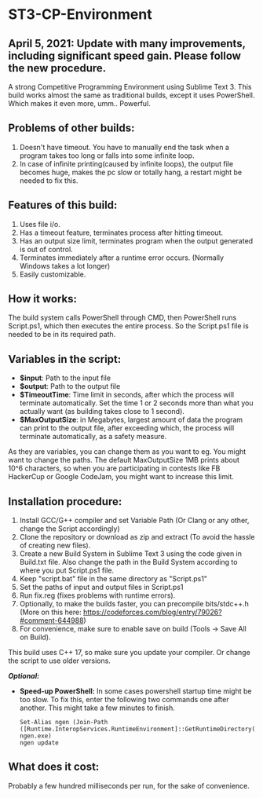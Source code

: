 # ST3-CP-Environment

## April 5, 2021: Update with many improvements, including significant speed gain. Please follow the new procedure.

A strong Competitive Programming Environment using Sublime Text 3. This build works almost the same as traditional builds, except it uses PowerShell. Which makes it even more, umm.. Powerful.

## Problems of other builds:
  1. Doesn't have timeout. You have to manually end the task when a program takes too long or falls into some infinite loop.
  2. In case of infinite printing(caused by infinite loops), the output file becomes huge, makes the pc slow or totally hang, a restart might be needed to fix this.

## Features of this build:
  1. Uses file i/o.
  2. Has a timeout feature, terminates process after hitting timeout.
  3. Has an output size limit, terminates program when the output generated is out of control.
  4. Terminates immediately after a runtime error occurs. (Normally Windows takes a lot longer)
  5. Easily customizable.

## How it works:
  The build system calls PowerShell through CMD, then PowerShell runs Script.ps1, which then executes the entire process. So the Script.ps1 file is needed to be in its required path.

## Variables in the script:
  * **$input**: Path to the input file
  * **$output**: Path to the output file
  * **$TimeoutTime**: Time limit in seconds, after which the process will terminate automatically. Set the time 1 or 2 seconds more than what you actually want (as building takes close to 1 second).
  * **$MaxOutputSize**: in Megabytes, largest amount of data the program can print to the output file, after exceeding which, the process will terminate automatically, as a safety measure. 
  
  As they are variables, you can change them as you want to eg. You might want to change the paths. The default MaxOutputSize 1MB prints about 10^6 characters, so when you are participating in contests like FB HackerCup or Google CodeJam, you might want to increase this limit.

## Installation procedure:
  1. Install GCC/G++ compiler and set Variable Path (Or Clang or any other, change the Script accordingly)
  2. Clone the repository or download as zip and extract (To avoid the hassle of creating new files).
  3. Create a new Build System in Sublime Text 3 using the code given in Build.txt file. Also change the path in the Build System according to where you put Script.ps1 file.
  4. Keep "script.bat" file in the same directory as "Script.ps1"
  5. Set the paths of input and output files in Script.ps1
  6. Run fix.reg (fixes problems with runtime errors).
  7. Optionally, to make the builds faster, you can precompile bits/stdc++.h (More on this here: https://codeforces.com/blog/entry/79026?#comment-644988)
  8. For convenience, make sure to enable save on build (Tools -> Save All on Build).
  
  This build uses C++ 17, so make sure you update your compiler. Or change the script to use older versions.

  ***Optional:***
  * **Speed-up PowerShell:** In some cases powershell startup time might be too slow. To fix this, enter the following two commands one after another. This might take a few minutes to finish.
    ```
    Set-Alias ngen (Join-Path ([Runtime.InteropServices.RuntimeEnvironment]::GetRuntimeDirectory()) ngen.exe)
    ngen update
    ```

## What does it cost:
   Probably a few hundred milliseconds per run, for the sake of convenience.
